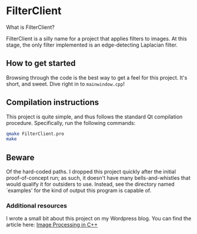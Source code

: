 # FilterClient

What is FilterClient?

FilterClient is a silly name for a project that applies filters to
images. At this stage, the only filter implemented is an
edge-detecting Laplacian filter.

## How to get started

Browsing through the code is the best way to get a feel for this
project. It's short, and sweet. Dive right in to `mainwindow.cpp`!

## Compilation instructions

This project is quite simple, and thus follows the standard Qt
compilation procedure. Specifically, run the following commands:

```bash
qmake FilterClient.pro
make
```

## Beware

Of the hard-coded paths. I dropped this project quickly after the
initial proof-of-concept run; as such, it doesn't have many
bells-and-whistles that would qualify it for outsiders to
use. Instead, see the directory named `examples' for the kind of
output this program is capable of.

### Additional resources

I wrote a small bit about this project on my Wordpress blog. You can
find the article here:
[Image Processing in C++](http://ericscrosson.wordpress.com/2012/12/24/image-processing-in-cpp/)
